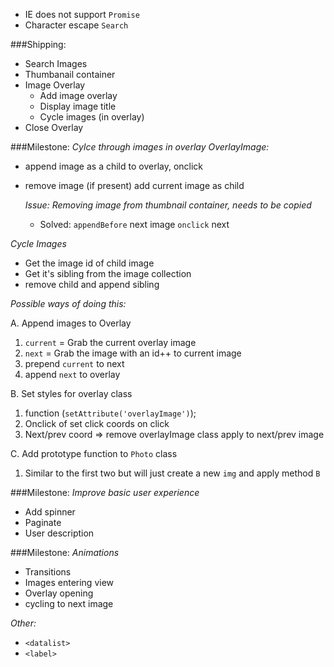 - IE does not support `Promise`
- Character escape `Search` 

###Shipping: 
- Search Images
- Thumbanail container
- Image Overlay
  - Add image overlay
  - Display image title
  - Cycle images (in overlay)
- Close Overlay

###Milestone: *Cylce through images in overlay*
*OverlayImage:*

- append image as a child to overlay, onclick
- remove image (if present) add current image as child
  
  *Issue: Removing image from thumbnail container, needs to be copied*
    - Solved: `appendBefore` next image `onclick` next

*Cycle Images*

- Get the image id of child image 
- Get it's sibling from the image collection
- remove child and append sibling


*Possible ways of doing this:*

A. Append images to Overlay
  1. `current` = Grab the current overlay image 
  2. `next` = Grab the image with an id++ to current image
  3. prepend `current` to next
  4. append `next` to overlay

B. Set styles for overlay class
  1. function (`setAttribute('overlayImage')`);
  2. Onclick of set click coords on click 
  3. Next/prev coord => remove overlayImage class apply to next/prev image

C. Add prototype function to `Photo` class
  1. Similar to the first two but will just create a new `img` and apply method `B`

###Milestone: *Improve basic user experience*
- Add spinner
- Paginate 
- User description

###Milestone: *Animations*
- Transitions
 - Images entering view
 - Overlay opening 
 - cycling to next image

*Other:*

- `<datalist>`
- `<label>`